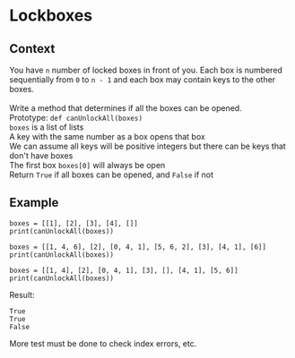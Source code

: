 # Lockboxes

## Context

You have `n` number of locked boxes in front of you. Each box is numbered sequentially
from `0` to `n - 1` and each box may contain keys to the other boxes. <br>
<br>
Write a method that determines if all the boxes can be opened. <br>
Prototype: `def canUnlockAll(boxes)` <br>
`boxes` is a list of lists <br>
A key with the same number as a box opens that box <br>
We can assume all keys will be positive integers but there can be keys that don't have boxes <br>
The first box `boxes[0]` will always be open <br>
Return `True` if all boxes can be opened, and `False` if not <br>

## Example

```
boxes = [[1], [2], [3], [4], []]
print(canUnlockAll(boxes))

boxes = [[1, 4, 6], [2], [0, 4, 1], [5, 6, 2], [3], [4, 1], [6]]
print(canUnlockAll(boxes))

boxes = [[1, 4], [2], [0, 4, 1], [3], [], [4, 1], [5, 6]]
print(canUnlockAll(boxes))
```

Result:

```
True
True
False
```

More test must be done to check index errors, etc.

